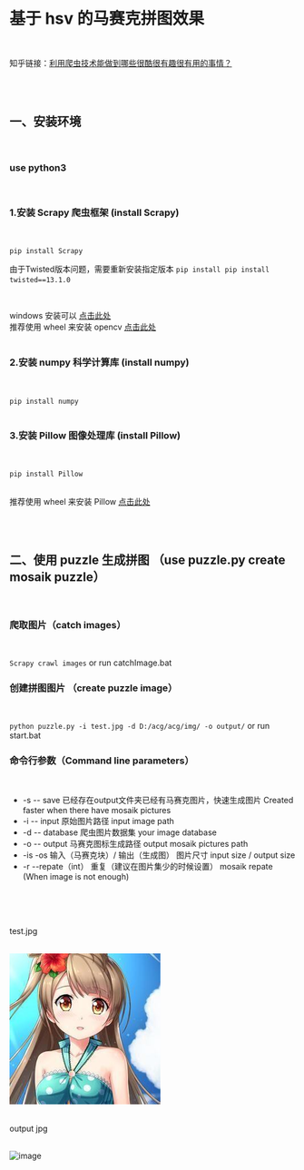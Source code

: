 # 基于 hsv 的马赛克拼图效果  
<br>

知乎链接：[利用爬虫技术能做到哪些很酷很有趣很有用的事情？](https://www.zhihu.com/question/27621722/answer/269085034)

<br>


<br>
 
## 一、安装环境  

<br>

### use python3

<br>

### 1.安装 Scrapy 爬虫框架  (install Scrapy)  
<br>

`pip install Scrapy`
<br>


由于Twisted版本问题，需要重新安装指定版本
`pip install pip install twisted==13.1.0`

<br>

windows 安装可以 [点击此处](https://sourceforge.net/projects/pywin32/)  
推荐使用 wheel 来安装 opencv [点击此处](https://www.lfd.uci.edu/~gohlke/pythonlibs/)  
<br>

### 2.安装 numpy 科学计算库 (install numpy) 
<br>

`pip install numpy`  
<br>

### 3.安装 Pillow 图像处理库 (install Pillow)
<br>

`pip install Pillow`  
<br>


 推荐使用 wheel 来安装 Pillow [点击此处]("https://www.lfd.uci.edu/~gohlke/pythonlibs/") 

<br>

<br>
 

  
## 二、使用 puzzle 生成拼图 （use puzzle.py create mosaik puzzle） 
<br>

### 爬取图片（catch images） 
<br>

`Scrapy crawl images`  or run catchImage.bat
<br>

### 创建拼图图片 （create puzzle image）  
<br>

`python puzzle.py -i test.jpg -d D:/acg/acg/img/ -o output/`  or run start.bat
<br>

### 命令行参数（Command line parameters）  
<br>

* -s -- save  已经存在output文件夹已经有马赛克图片，快速生成图片 Created faster when there have  mosaik pictures
* -i -- input 原始图片路径 input image path
* -d -- database 爬虫图片数据集 your image database
* -o -- output 马赛克图标生成路径 output mosaik pictures path
* -is -os 输入（马赛克块）/ 输出（生成图） 图片尺寸  input size / output size
* -r --repate（int） 重复（建议在图片集少的时候设置） mosaik repate (When image is not enough)

<br>
 
<br>

<br>

 
test.jpg  
<br>

![image](./test.jpg)  
<br>

output jpg  
<br>

![image](./out.jpg)  


